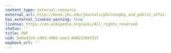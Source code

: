 ```yaml
---
content_type: external-resource
external_url: http://muse.jhu.edu/journals/philosophy_and_public_affairs/v030/30.2yaffe.pdf
has_external_license_warning: true
license: https://en.wikipedia.org/wiki/All_rights_reserved
status: ''
title: PDF
uid: be6ad324-c003-40b6-aae3-04021394f33f
wayback_url: ''
---
```

